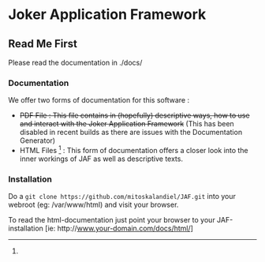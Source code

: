 # Joker Application Framework

## Read Me First

Please read the documentation in ./docs/

### Documentation

We offer two forms of documentation for this software :

 * ~~PDF File : This file contains in (hopefully) descriptive
              ways, how to use and interact with the
              Joker Application Framework~~ (This has been disabled in recent builds as there are issues with the Documentation Generator)
 * HTML Files [^1] : This form of documentation offers a closer
                look into the inner workings of JAF as well
                as descriptive texts.

### Installation

Do a ```git clone https://github.com/mitoskalandiel/JAF.git```
into your webroot (eg: /var/www/html) and visit your browser.

[^1]:
To read the html-documentation just point your browser to your JAF-installation [ie: ht<span>tp://</span>www.your-domain.com/docs/html/]
